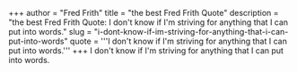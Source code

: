 +++
author = "Fred Frith"
title = "the best Fred Frith Quote"
description = "the best Fred Frith Quote: I don't know if I'm striving for anything that I can put into words."
slug = "i-dont-know-if-im-striving-for-anything-that-i-can-put-into-words"
quote = '''I don't know if I'm striving for anything that I can put into words.'''
+++
I don't know if I'm striving for anything that I can put into words.
